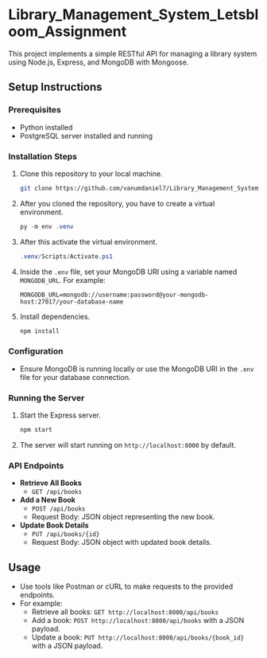 # Library_Management_System_Letsbloom_Assignment

This project implements a simple RESTful API for managing a library system using Node.js, Express, and MongoDB with Mongoose.

## Setup Instructions

### Prerequisites

- Python installed
- PostgreSQL server installed and running

### Installation Steps

1. Clone this repository to your local machine.

   ```bash
   git clone https://github.com/vanumdaniel7/Library_Management_System_Letsbloom_Assignment
   ```

2. After you cloned the repository, you have to create a virtual environment.
   
   ```powershell
   py -m env .venv
   ```
   
3. After this activate the virtual environment.
   ```powershell
   .venv/Scripts/Activate.ps1
   ```

5. Inside the `.env` file, set your MongoDB URI using a variable named `MONGODB_URL`. For example:

   ```
   MONGODB_URL=mongodb://username:password@your-mongodb-host:27017/your-database-name
   ```

6. Install dependencies.

   ```bash
   npm install
   ```

### Configuration

- Ensure MongoDB is running locally or use the MongoDB URI in the `.env` file for your database connection.

### Running the Server

1. Start the Express server.

   ```bash
   npm start
   ```

2. The server will start running on `http://localhost:8000` by default.

### API Endpoints

- **Retrieve All Books**
  - `GET /api/books`
- **Add a New Book**
  - `POST /api/books`
  - Request Body: JSON object representing the new book.
- **Update Book Details**
  - `PUT /api/books/{id}`
  - Request Body: JSON object with updated book details.

## Usage

- Use tools like Postman or cURL to make requests to the provided endpoints.
- For example:
  - Retrieve all books: `GET http://localhost:8000/api/books`
  - Add a book: `POST http://localhost:8000/api/books` with a JSON payload.
  - Update a book: `PUT http://localhost:8000/api/books/{book_id}` with a JSON payload.
